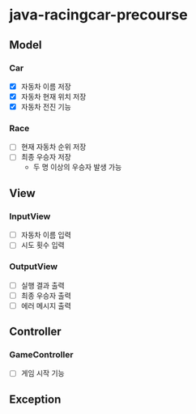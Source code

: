 # java-racingcar-precourse

## Model
### Car
- [x] 자동차 이름 저장
- [x] 자동차 현재 위치 저장
- [x] 자동차 전진 기능
### Race
- [ ] 현재 자동차 순위 저장
- [ ] 최종 우승자 저장
    - 두 명 이상의 우승자 발생 가능
## View
### InputView
- [ ] 자동차 이름 입력
- [ ] 시도 횟수 입력
### OutputView
- [ ] 실행 결과 출력
- [ ] 최종 우승자 출력
- [ ] 에러 메시지 출력
## Controller
### GameController
- [ ] 게임 시작 기능
## Exception